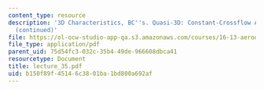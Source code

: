 ```yaml
---
content_type: resource
description: '3D Characteristics, BC''s. Quasi-3D: Constant-Crossflow Approximation
  (continued)'
file: https://ol-ocw-studio-app-qa.s3.amazonaws.com/courses/16-13-aerodynamics-of-viscous-fluids-fall-2003/b150f89f45146c3801ba1bd800a692af_lecture_35.pdf
file_type: application/pdf
parent_uid: 75d54fc3-032c-35b4-49de-966608dbca41
resourcetype: Document
title: lecture_35.pdf
uid: b150f89f-4514-6c38-01ba-1bd800a692af
---
```

